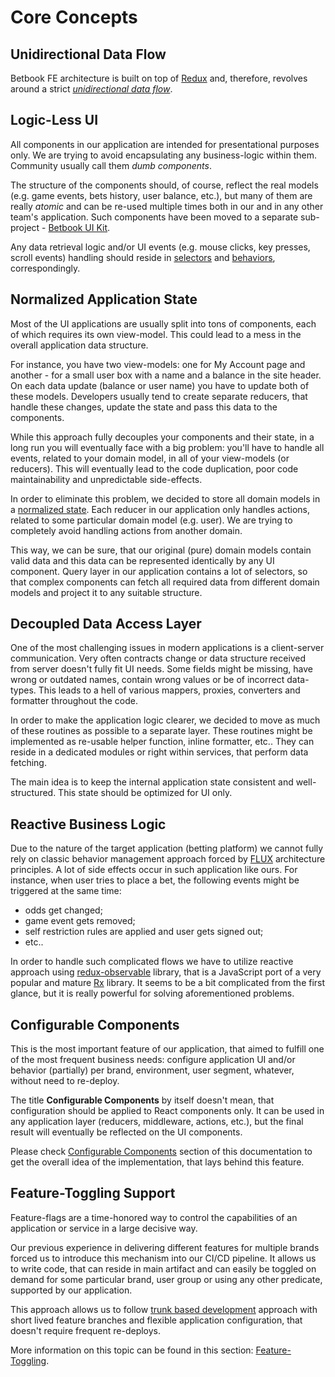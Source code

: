 # Core Concepts

## Unidirectional Data Flow

Betbook FE architecture is built on top of [Redux](https://redux.js.org/) and, therefore, revolves around a strict [_unidirectional data flow_](https://redux.js.org/basics/data-flow).

## Logic-Less UI

All components in our application are intended for presentational purposes only. We are trying to avoid encapsulating any business-logic within them. Community usually call them _dumb components_.

The structure of the components should, of course, reflect the real models \(e.g. game events, bets history, user balance, etc.\), but many of them are really _atomic_ and can be re-used multiple times both in our and in any other team's application. Such components have been moved to a separate sub-project - [Betbook UI Kit](http://TDB.com).

Any data retrieval logic and/or UI events \(e.g. mouse clicks, key presses, scroll events\) handling should reside in [selectors](../selectors/) and [behaviors](../behaviors.md), correspondingly.

## Normalized Application State

Most of the UI applications are usually split into tons of components, each of which requires its own view-model. This could lead to a mess in the overall application data structure.

For instance, you have two view-models: one for My Account page and another - for a small user box with a name and a balance in the site header. On each data update \(balance or user name\) you have to update both of these models. Developers usually tend to create separate reducers, that handle these changes, update the state and pass this data to the components.

While this approach fully decouples your components and their state, in a long run you will eventually face with a big problem: you'll have to handle all events, related to your domain model, in all of your view-models \(or reducers\). This will eventually lead to the code duplication, poor code maintainability and unpredictable side-effects.

In order to eliminate this problem, we decided to store all domain models in a [normalized state](https://redux.js.org/recipes/structuring-reducers/normalizing-state-shape). Each reducer in our application only handles actions, related to some particular domain model \(e.g. user\). We are trying to completely avoid handling actions from another domain.

This way, we can be sure, that our original \(pure\) domain models contain valid data and this data can be represented identically by any UI component. Query layer in our application contains a lot of selectors, so that complex components can fetch all required data from different domain models and project it to any suitable structure.

## Decoupled Data Access Layer

One of the most challenging issues in modern applications is a client-server communication. Very often contracts change or data structure received from server doesn't fully fit UI needs. Some fields might be missing, have wrong or outdated names, contain wrong values or be of incorrect data-types. This leads to a hell of various mappers, proxies, converters and formatter throughout the code.

In order to make the application logic clearer, we decided to move as much of these routines as possible to a separate layer. These routines might be implemented as re-usable helper function, inline formatter, etc.. They can reside in a dedicated modules or right within services, that perform data fetching.

The main idea is to keep the internal application state consistent and well-structured. This state should be optimized for UI only.

## Reactive Business Logic

Due to the nature of the target application \(betting platform\) we cannot fully rely on classic behavior management approach forced by [FLUX](https://facebook.github.io/flux/) architecture principles. A lot of side effects occur in such application like ours. For instance, when user tries to place a bet, the following events might be triggered at the same time:  
 - odds get changed;  
 - game event gets removed;  
 - self restriction rules are applied and user gets signed out;  
 - etc..

In order to handle such complicated flows we have to utilize reactive approach using [redux-observable](https://redux-observable.js.org/) library, that is a JavaScript port of a very popular and mature [Rx](http://reactivex.io/) library. It seems to be a bit complicated from the first glance, but it is really powerful for solving aforementioned problems.

## Configurable Components

This is the most important feature of our application, that aimed to fulfill one of the most frequent business needs: configure application UI and/or behavior \(partially\) per brand, environment, user segment, whatever, without need to re-deploy.

The title **Configurable Components** by itself doesn't mean, that configuration should be applied to React components only. It can be used in any application layer \(reducers, middleware, actions, etc.\), but the final result will eventually be reflected on the UI components.

Please check [Configurable Components](https://betlab.gitbook.io/betbook/~/edit/drafts/-LTYa_ozTe5i-Gwyqskb/basics/core-concepts#configurable-components) section of this documentation to get the overall idea of the implementation, that lays behind this feature.

## Feature-Toggling Support

Feature-flags are a time-honored way to control the capabilities of an application or service in a large decisive way.

Our previous experience in delivering different features for multiple brands forced us to introduce this mechanism into our CI/CD pipeline. It allows us to write code, that can reside in main artifact and can easily be toggled on demand for some particular brand, user group or using any other predicate, supported by our application.

This approach allows us to follow [trunk based development](https://trunkbaseddevelopment.com) approach with short lived feature branches and flexible application configuration, that doesn't require frequent re-deploys.

More information on this topic can be found in this section: [Feature-Toggling](../../basics/core-concepts.md#feature-toggling).



